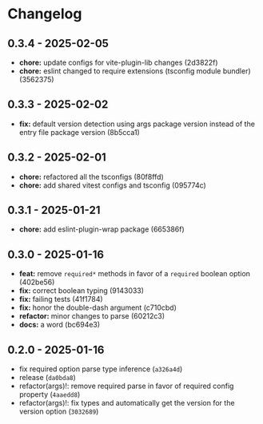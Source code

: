 # Changelog

## 0.3.4 - 2025-02-05

- __chore:__ update configs for vite-plugin-lib changes (2d3822f)
- __chore:__ eslint changed to require extensions (tsconfig module bundler) (3562375)

## 0.3.3 - 2025-02-02

- __fix:__ default version detection using args package version instead of the entry file package version (8b5cca1)

## 0.3.2 - 2025-02-01

- __chore:__ refactored all the tsconfigs (80f8ffd)
- __chore:__ add shared vitest configs and tsconfig (095774c)

## 0.3.1 - 2025-01-21

- __chore:__ add eslint-plugin-wrap package (665386f)

## 0.3.0 - 2025-01-16

- __feat:__ remove `required*` methods in favor of a `required` boolean option (402be56)
- __fix:__ correct boolean typing (9143033)
- __fix:__ failing tests (41f1784)
- __fix:__ honor the double-dash argument (c710cbd)
- __refactor:__ minor changes to parse (60212c3)
- __docs:__ a word (bc694e3)

## 0.2.0 - 2025-01-16

- fix required option parse type inference (`a326a4d`)
- release (`da0bda8`)
- refactor(args)!: remove required parse in favor of required config property (`4aaedd8`)
- refactor(args)!: fix types and automatically get the version for the version option (`3032689`)
